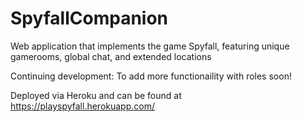 # SpyfallCompanion
Web application that implements the game Spyfall, featuring unique gamerooms, global chat, and extended locations

Continuing development: To add more functionaility with roles soon!

Deployed via Heroku and can be found at https://playspyfall.herokuapp.com/
